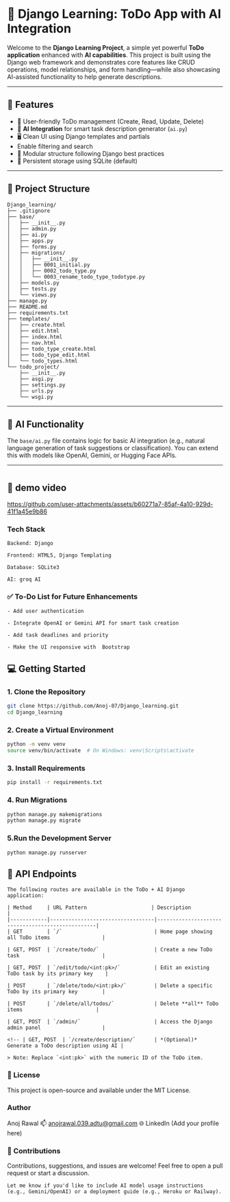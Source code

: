 # 📝 Django Learning: ToDo App with AI Integration

Welcome to the **Django Learning Project**, a simple yet powerful **ToDo application** enhanced with **AI capabilities**. This project is built using the Django web framework and demonstrates core features like CRUD operations, model relationships, and form handling—while also showcasing AI-assisted functionality to help generate descriptions.

---

## 🚀 Features

- 🔐 User-friendly ToDo management (Create, Read, Update, Delete)
- 🧠 **AI Integration** for smart task description generator (`ai.py`)
- 🖥️ Clean UI using Django templates and partials
-  Enable filtering and search
- 📁 Modular structure following Django best practices
- 💾 Persistent storage using SQLite (default)

---

## 📁 Project Structure
```
Django_learning/
├── .gitignore
├── base/
│   ├── __init__.py
│   ├── admin.py
│   ├── ai.py
│   ├── apps.py
│   ├── forms.py
│   ├── migrations/
│   │   ├── __init__.py
│   │   ├── 0001_initial.py
│   │   ├── 0002_todo_type.py
│   │   └── 0003_rename_todo_type_todotype.py
│   ├── models.py
│   ├── tests.py
│   └── views.py
├── manage.py
├── README.md
├── requirements.txt
├── templates/
│   ├── create.html
│   ├── edit.html
│   ├── index.html
│   ├── nav.html
│   ├── todo_type_create.html
│   ├── todo_type_edit.html
│   └── todo_types.html
└── todo_project/
    ├── __init__.py
    ├── asgi.py
    ├── settings.py
    ├── urls.py
    └── wsgi.py
```

---

## 🧠 AI Functionality

The `base/ai.py` file contains logic for basic AI integration (e.g., natural language generation of task suggestions or classification). You can extend this with models like OpenAI, Gemini, or Hugging Face APIs.

---

#
## 📸 demo video
https://github.com/user-attachments/assets/b60271a7-85af-4a10-929d-41f1a45e9b86

### Tech Stack
```
Backend: Django

Frontend: HTML5, Django Templating

Database: SQLite3

AI: groq AI
```
### ✅ To-Do List for Future Enhancements
```
- Add user authentication

- Integrate OpenAI or Gemini API for smart task creation

- Add task deadlines and priority

- Make the UI responsive with  Bootstrap
```
## 💻 Getting Started

### 1. Clone the Repository

```bash
git clone https://github.com/Anoj-07/Django_learning.git
cd Django_learning
```
### 2. Create a Virtual Environment
```bash
python -m venv venv
source venv/bin/activate  # On Windows: venv\Scripts\activate
```

### 3. Install Requirements
```bash
pip install -r requirements.txt
```

### 4. Run Migrations
```bash
python manage.py makemigrations
python manage.py migrate
```
### 5.Run the Development Server
```bash
python manage.py runserver
```
## 🔗 API Endpoints
```
The following routes are available in the ToDo + AI Django application:

| Method     | URL Pattern                     | Description                                       |
|------------|----------------------------------|--------------------------------------------------|
| GET        | `/`                              | Home page showing all ToDo items                 |

| GET, POST  | `/create/todo/`                  | Create a new ToDo task                           |

| GET, POST  | `/edit/todo/<int:pk>/`           | Edit an existing ToDo task by its primary key    |

| POST       | `/delete/todo/<int:pk>/`         | Delete a specific ToDo by its primary key        |

| POST       | `/delete/all/todos/`             | Delete **all** ToDo items                        |

| GET, POST  | `/admin/`                        | Access the Django admin panel                    |

<!-- | GET, POST  | `/create/description/`      | *(Optional)* Generate a ToDo description using AI |

> Note: Replace `<int:pk>` with the numeric ID of the ToDo item.
```

### 📜 License
This project is open-source and available under the MIT License.

### Author
Anoj Rawal
📫 anojrawal.039.adtu@gmail.com
🌐 LinkedIn (Add your profile here)

### 🤝 Contributions
Contributions, suggestions, and issues are welcome! Feel free to open a pull request or start a discussion.

```
Let me know if you'd like to include AI model usage instructions (e.g., Gemini/OpenAI) or a deployment guide (e.g., Heroku or Railway).
```
